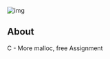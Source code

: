 ![img](https://assets.imaginablefutures.com/media/images/ALX_Logo.max-200x150.png)

## About

C - More malloc, free Assignment
